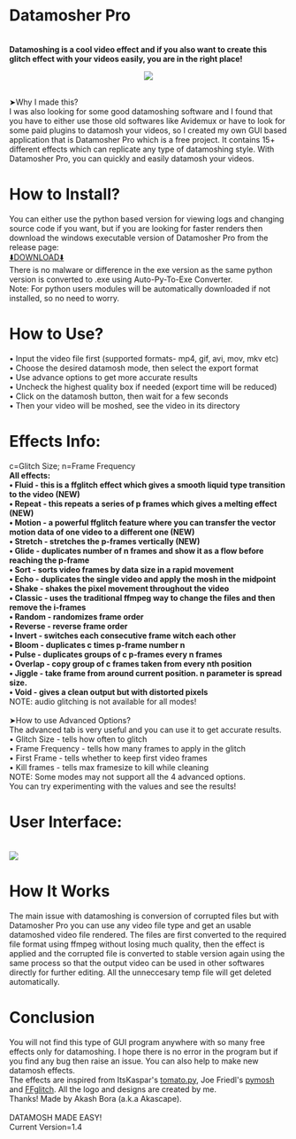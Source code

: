 # Datamosher Pro
<br><b>Datamoshing is a cool video effect and if you also want to create this glitch effect with your videos easily, you are in the right place!</b>
<br><p align='center'><img src="https://user-images.githubusercontent.com/89206401/141642297-7c62cf6f-7024-430f-88a2-c9cbbf0dc655.png"></p>
<br>➤Why I made this?
<br>I was also looking for some good datamoshing software and I found that you have to either use those old softwares like Avidemux or have to look for some paid plugins to datamosh your videos, so I created my own GUI based application that is Datamosher Pro which is a free project. It contains 15+ different effects which can replicate any type of datamoshing style. With Datamosher Pro, you can quickly and easily datamosh your videos.
# How to Install?
You can either use the python based version for viewing logs and changing source code if you want, but if you are looking for faster renders then download the windows executable version of Datamosher Pro from the release page: 
<br>[⬇️DOWNLOAD⬇️](https://github.com/Akascape/Datamosher-Pro/releases/tag/Datamosher_Prov1.4)
<br>There is no malware or difference in the exe version as the same python version is converted to .exe using Auto-Py-To-Exe Converter.
<br>Note: For python users modules will be automatically downloaded if not installed, so no need to worry.
# How to Use?
• Input the video file first (supported formats- mp4, gif, avi, mov, mkv etc)
<br>• Choose the desired datamosh mode, then select the export format
<br>• Use advance options to get more accurate results
<br>• Uncheck the highest quality box if needed (export time will be reduced)
<br>• Click on the datamosh button, then wait for a few seconds
<br>• Then your video will be moshed, see the video in its directory
# Effects Info:
c=Glitch Size; n=Frame Frequency
<b>
<br>All effects:
<br>• Fluid - this is a ffglitch effect which gives a smooth liquid type transition to the video (NEW)
<br>• Repeat - this repeats a series of p frames which gives a melting effect (NEW)
<br>• Motion - a powerful ffglitch feature where you can transfer the vector motion data of one video to a different one (NEW)
<br>• Stretch - stretches the p-frames vertically (NEW)
<br>• Glide - duplicates number of n frames and show it as a flow before reaching the p-frame
<br>• Sort - sorts video frames by data size in a rapid movement
<br>• Echo - duplicates the single video and apply the mosh in the midpoint
<br>• Shake - shakes the pixel movement throughout the video
<br>• Classic - uses the traditional ffmpeg way to change the files and then remove the i-frames
<br>• Random - randomizes frame order
<br>• Reverse - reverse frame order
<br>• Invert - switches each consecutive frame witch each other
<br>• Bloom - duplicates c times p-frame number n
<br>• Pulse - duplicates groups of c p-frames every n frames
<br>• Overlap - copy group of c frames taken from every nth position
<br>• Jiggle - take frame from around current position. n parameter is spread size.
<br>• Void - gives a clean output but with distorted pixels</b>
<br>NOTE: audio glitching is not available for all modes!
<br>
<br>➤How to use Advanced Options?
<br>The advanced tab is very useful and you can use it to get accurate results.
<br>• Glitch Size - tells how often to glitch
<br>• Frame Frequency - tells how many frames to apply in the glitch
<br>• First Frame - tells whether to keep first video frames
<br>• Kill frames - tells max framesize to kill while cleaning
<br>NOTE: Some modes may not support all the 4 advanced options.
<br>You can try experimenting with the values and see the results!
# User Interface:
<br><img src="https://user-images.githubusercontent.com/89206401/142208408-6970448d-fe9d-4e60-aac6-21809aefcfca.png">
# How It Works
The main issue with datamoshing is conversion of corrupted files but with Datamosher Pro you can use any video file type and get an usable datamoshed video file rendered. The files are first converted to the required file format using ffmpeg without losing much quality, then the effect is applied and the corrupted file is converted to stable version again using the same process so that the output video can be used in other softwares directly for further editing. All the unneccesary temp file will get deleted automatically.
# Conclusion
You will not find this type of GUI program anywhere with so many free effects only for datamoshing.
I hope there is no error in the program but if you find any bug then raise an issue. You can also help to make new datamosh effects.
<br>The effects are inspired from ItsKaspar's [tomato.py](https://github.com/itsKaspar/tomato), Joe Friedl's [pymosh](https://github.com/grampajoe/pymosh) and [FFglitch](https://ffglitch.org/). 
All the logo and designs are created by me. <br>Thanks! Made by Akash Bora (a.k.a Akascape).
<br>
<br>DATAMOSH MADE EASY!
<br>Current Version=1.4
